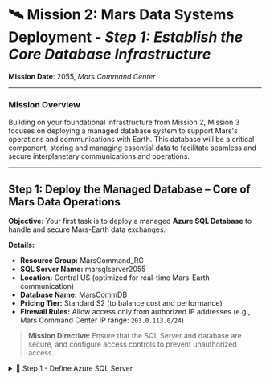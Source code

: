 # 🛰️ **Mission 2: Mars Data Systems Deployment** - _Step 1: Establish the Core Database Infrastructure_

**Mission Date**: 2055, _Mars Command Center_

---

### **Mission Overview**

Building on your foundational infrastructure from Mission 2, Mission 3 focuses on deploying a managed database system to support Mars's operations and communications with Earth. This database will be a critical component, storing and managing essential data to facilitate seamless and secure interplanetary communications and operations.

---

## **Step 1: Deploy the Managed Database – Core of Mars Data Operations**

**Objective:** Your first task is to deploy a managed **Azure SQL Database** to handle and secure Mars-Earth data exchanges.

**Details:**

- **Resource Group:** MarsCommand_RG
- **SQL Server Name:** marsqlserver2055
- **Location:** Central US (optimized for real-time Mars-Earth communication)
- **Database Name:** MarsCommDB
- **Pricing Tier:** Standard S2 (to balance cost and performance)
- **Firewall Rules:** Allow access only from authorized IP addresses (e.g., Mars Command Center IP range: `203.0.113.0/24`)

> **Mission Directive:** Ensure that the SQL Server and database are secure, and configure access controls to prevent unauthorized access.

<details>
  <summary>🚀 Step 1 - Define Azure SQL Server</summary>

    1. ```hcl
    resource "azurerm_sql_server" "mars_sql_server" {
    name                         = "marsqlserver2055"
    resource_group_name          = azurerm_resource_group.mars_command_rg.name
    location                     = azurerm_resource_group.mars_command_rg.location
    version                      = "12.0"
    administrator_login          = "azureuser"
    administrator_login_password = "<YourComplexPassword>"
    }

    resource "azurerm_sql_database" "mars_comm_db" {
    name                = "MarsCommDB"
    resource_group_name = azurerm_resource_group.mars_command_rg.name
    location            = azurerm_resource_group.mars_command_rg.location
    server_name         = azurerm_sql_server.mars_sql_server.name
    sku {
        name     = "S2"
        tier     = "Standard"
        capacity = 50
    }
    }

    resource "azurerm_sql_firewall_rule" "mars_command_center_access" {
    name                = "MarsCommandCenterAccess"
    resource_group_name = azurerm_resource_group.mars_command_rg.name
    server_name         = azurerm_sql_server.mars_sql_server.name
    start_ip_address    = "203.0.113.0"
    end_ip_address      = "203.0.113.255"
    }
    ```

<details>

### **🔒 Security Checkpoint**

Before proceeding to the next step:

- Verify that the SQL Database is accessible only to authorized IP ranges.
- Review firewall settings to ensure no unauthorized access is permitted.

---

### **Step 2: Configure Database Security Settings**

**Objective:** Strengthen database security by enabling data encryption and setting up advanced threat protection features.

**Details:**

- **Encryption:** Enable Transparent Data Encryption (TDE) for the database.
- **Threat Detection:** Enable Advanced Threat Protection to alert on suspicious activities.

> **Mission Directive:** Ensure encryption is active and configure alerts for any unusual activity to safeguard the database.

---

### **🛠️ Security Configuration Task Brief**

Attempt to configure the security settings using Terraform based on the details above. If you need help, reveal the solution by expanding the section below.

<details>
  <summary>🚀 Security Configuration Solution for Step 2</summary>

1. **Enable Transparent Data Encryption (TDE):** Ensure data is encrypted at rest:

   ```hcl
   resource "azurerm_mssql_database" "mars_comm_db" {
     name           = "MarsCommDB"
     server_id      = azurerm_mssql_server.earth_sql_server.id
     transparent_data_encryption {
       status = "Enabled"
     }
   }
   ```

2. **Enable Advanced Threat Protection:** Configure alerts for potential security threats:

   ```hcl
   resource "azurerm_mssql_server_security_alert_policy" "mars_comm_security_alert" {
     server_id                    = azurerm_mssql_server.earth_sql_server.id
     state                        = "Enabled"
     email_account_admins         = true
     storage_endpoint             = azurerm_storage_account.earth_storage.primary_blob_endpoint
     storage_account_access_key   = azurerm_storage_account.earth_storage.primary_access_key
   }
   ```

</details>

---

### **🔒 Security Checkpoint**

Before proceeding:

- Verify that **TDE** is active.
- Ensure Advanced Threat Protection is configured to alert the admin in case of threats.

---

### **Step 3: Set Up Database Monitoring and Performance Metrics**

**Objective:** Integrate monitoring tools to track database performance and capture any anomalies.

**Details:**

- **Monitoring Service:** Enable Azure Monitor and Log Analytics for database activity.
- **Alerts:** Configure alerts for high CPU usage and unusual query response times.

> **Mission Directive:** Ensure monitoring is enabled to capture data performance metrics and to promptly notify of any performance issues.

---

### **🛠️ Monitoring Configuration Task Brief**

Attempt to enable monitoring and alerting for the database using Terraform based on the details above. If you need guidance, reveal the solution by expanding the section below.

<details>
  <summary>🚀 Monitoring and Alerts Solution for Step 3</summary>

1. **Set Up Log Analytics Workspace:** Create a workspace to collect monitoring data:

   ```hcl
   resource "azurerm_log_analytics_workspace" "earth_data_workspace" {
     name                = "EarthData_Workspace"
     location            = "Central US"
     resource_group_name = azurerm_resource_group.Earth_command_rg.name
     sku                 = "PerGB2018"
   }
   ```

2. **Enable Monitoring for the SQL Database:** Link the database to Azure Monitor:

   ```hcl
   resource "azurerm_monitor_diagnostic_setting" "earth_data_monitor" {
     name                       = "EarthDataMonitor"
     target_resource_id         = azurerm_mssql_database.mars_comm_db.id
     log_analytics_workspace_id = azurerm_log_analytics_workspace.earth_data_workspace.id

     metric {
       category = "AllMetrics"
       enabled  = true
     }

     log {
       category = "SQLInsights"
       enabled  = true
     }
   }
   ```

3. **Set Up Alert for High CPU Usage:** Configure an alert for CPU usage exceeding 80%:

   ```hcl
   resource "azurerm_monitor_metric_alert" "high_cpu_alert" {
     name                = "HighCPUAlert"
     resource_group_name = azurerm_resource_group.Earth_command_rg.name
     scopes              = [azurerm_mssql_database.mars_comm_db.id]
     description         = "Alert for CPU usage exceeding 80%"
     criteria {
       aggregation        = "Average"
       metric_name        = "cpu_percent"
       operator           = "GreaterThan"
       threshold          = 80
     }
     frequency           = "PT1M"
     window_size         = "PT5M"
   }
   ```

</details>

---

### **🔒 Security Checkpoint**

Before concluding the mission:

- Confirm that monitoring and alerts are configured correctly.
- Ensure that alerts are set up to notify the admin in case of anomalies.

---

### **Step 4: Test Database Connectivity and Performance**

**Objective:** The final step is to verify that the database is operational, secure, and performing as expected under simulated load conditions.

**Details:**

- **Connectivity Test:** Confirm the database can be accessed securely from authorized sources.
- **Load Testing:** Run a performance test to simulate Mars-Earth communication load.

> **Mission Directive:** Ensure that the database can handle expected traffic volumes and that performance remains optimal under load.

---

### **🛠️ Testing Task Brief**

Attempt to run connectivity and performance tests. If you need help, reveal the solution by expanding the section below.

<details>
  <summary>🚀 Testing Solution for Step 4</summary>

1. **Connectivity Test:** Verify the database can be accessed from Earth Command Center. You can configure a Terraform resource to test connectivity using Azure SQL's built-in capabilities and output results:

   ```hcl
   resource "azurerm_mssql_firewall_rule" "earth_command_center_access" {
     name                = "EarthCommandCenterAccess"
     resource_group_name = azurerm_resource_group.Earth_command_rg.name
     server_name         = azurerm_mssql_server.earth_sql_server.name
     start_ip_address    = "203.0.113.0"
     end_ip_address      = "203.0.113.0"
   }

   output "database_connection_test" {
     value = "Database connection test: Access granted for Earth Command Center IP range."
   }
   ```

2. **Simulate Load Test:** While Terraform does not natively support load testing, you can set up load testing services or scripts as part of the infrastructure. Here’s a
